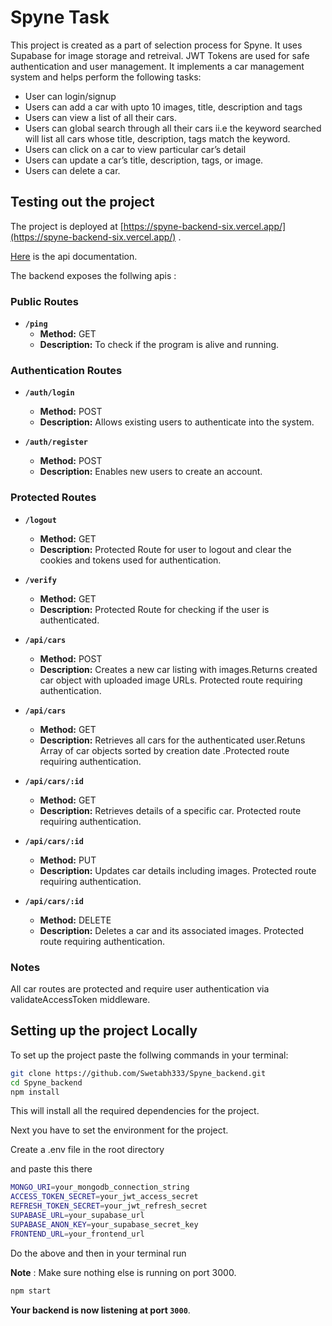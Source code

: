 # Spyne Task

This project is created as a part of selection process for Spyne. It uses Supabase for image storage and retreival. JWT Tokens are used for safe authentication and user management. It implements a car management system and helps perform the following tasks:

- User can login/signup
- Users can add a car with upto 10 images, title, description and tags
- Users can view a list of all their cars.
- Users can global search through all their cars ii.e the keyword searched will list all cars whose
title, description, tags match the keyword.
- Users can click on a car to view particular car’s detail
- Users can update a car’s title, description, tags, or image.
- Users can delete a car.

## Testing out the project

The project is deployed at [https://spyne-backend-six.vercel.app/](https://spyne-backend-six.vercel.app/) .

[Here](https://app.swaggerhub.com/apis-docs/SWETABHSHREYAM333/Makerble/1.0) is the api documentation.



The backend exposes the follwing apis :

### Public Routes

- **`/ping`**
  - **Method:** GET
  - **Description:** To check if the program is alive and running.

### Authentication Routes

- **`/auth/login`**

  - **Method:** POST
  - **Description:** Allows existing users to authenticate into the system.

- **`/auth/register`**
  - **Method:** POST
  - **Description:** Enables new users to create an account.

### Protected Routes

- **`/logout`**

  - **Method:** GET
  - **Description:** Protected Route for user to logout and clear the cookies and tokens used for authentication.

- **`/verify`**

  - **Method:** GET
  - **Description:** Protected Route for checking if the user is authenticated.

- **`/api/cars`**

  - **Method:** POST
  - **Description:** Creates a new car listing with images.Returns created car object with uploaded image URLs. Protected route requiring authentication.

- **`/api/cars`**

  - **Method:** GET
  - **Description:** Retrieves all cars for the authenticated user.Retuns Array of car objects sorted by creation date .Protected route requiring authentication.

- **`/api/cars/:id`**

  - **Method:** GET
  - **Description:** Retrieves details of a specific car. Protected route requiring authentication.

- **`/api/cars/:id`**

  - **Method:** PUT
  - **Description:** Updates car details including images. Protected route requiring authentication.

- **`/api/cars/:id`**

  - **Method:** DELETE
  - **Description:** Deletes a car and its associated images. Protected route requiring authentication.


### Notes
 All car routes are protected and require user authentication via validateAccessToken middleware.

## Setting up the project Locally

 

To set up the project paste the follwing commands in your terminal:

```bash
git clone https://github.com/Swetabh333/Spyne_backend.git
cd Spyne_backend
npm install
```

This will install all the required dependencies for the project.

Next you have to set the environment for the project.

Create a .env file in the root directory

and paste this there

```bash
MONGO_URI=your_mongodb_connection_string
ACCESS_TOKEN_SECRET=your_jwt_access_secret
REFRESH_TOKEN_SECRET=your_jwt_refresh_secret
SUPABASE_URL=your_supabase_url
SUPABASE_ANON_KEY=your_supabase_secret_key
FRONTEND_URL=your_frontend_url
```


Do the above and then in your terminal run

**Note** : Make sure nothing else is running on port 3000.

```bash
npm start
```



**Your backend is now listening at port `3000`**.